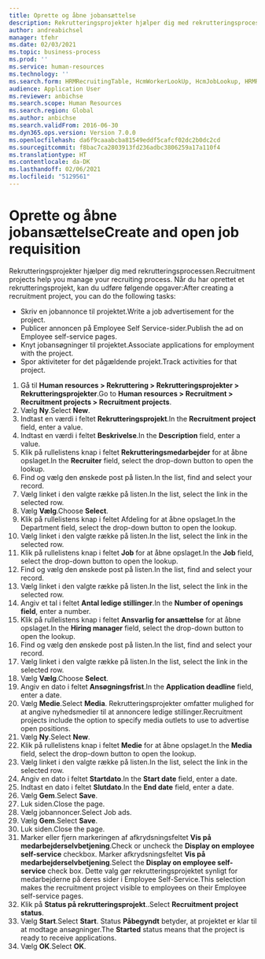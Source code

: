 ```yaml
---
title: Oprette og åbne jobansættelse
description: Rekrutteringsprojekter hjælper dig med rekrutteringsprocessen.
author: andreabichsel
manager: tfehr
ms.date: 02/03/2021
ms.topic: business-process
ms.prod: ''
ms.service: human-resources
ms.technology: ''
ms.search.form: HRMRecruitingTable, HcmWorkerLookUp, HcmJobLookup, HRMRecruitingMedia, HRMRecruitingJobAd, HcmPersonnelManagementWorkspace
audience: Application User
ms.reviewer: anbichse
ms.search.scope: Human Resources
ms.search.region: Global
ms.author: anbichse
ms.search.validFrom: 2016-06-30
ms.dyn365.ops.version: Version 7.0.0
ms.openlocfilehash: da6f9caaabcba81549eddf5cafcf02dc2b0dc2cd
ms.sourcegitcommit: f8bac7ca2803913fd236adbc3806259a17a110f4
ms.translationtype: HT
ms.contentlocale: da-DK
ms.lasthandoff: 02/06/2021
ms.locfileid: "5129561"
---
```

# <a name="create-and-open-job-requisition"></a><span data-ttu-id="2f3d8-103">Oprette og åbne jobansættelse</span><span class="sxs-lookup"><span data-stu-id="2f3d8-103">Create and open job requisition</span></span>

<span data-ttu-id="2f3d8-104">Rekrutteringsprojekter hjælper dig med rekrutteringsprocessen.</span><span class="sxs-lookup"><span data-stu-id="2f3d8-104">Recruitment projects help you manage your recruiting process.</span></span> <span data-ttu-id="2f3d8-105">Når du har oprettet et rekrutteringsprojekt, kan du udføre følgende opgaver:</span><span class="sxs-lookup"><span data-stu-id="2f3d8-105">After creating a recruitment project, you can do the following tasks:</span></span>

- <span data-ttu-id="2f3d8-106">Skriv en jobannonce til projektet.</span><span class="sxs-lookup"><span data-stu-id="2f3d8-106">Write a job advertisement for the project.</span></span>
- <span data-ttu-id="2f3d8-107">Publicer annoncen på Employee Self Service-sider.</span><span class="sxs-lookup"><span data-stu-id="2f3d8-107">Publish the ad on Employee self-service pages.</span></span>
- <span data-ttu-id="2f3d8-108">Knyt jobansøgninger til projektet.</span><span class="sxs-lookup"><span data-stu-id="2f3d8-108">Associate applications for employment with the project.</span></span>
- <span data-ttu-id="2f3d8-109">Spor aktiviteter for det pågældende projekt.</span><span class="sxs-lookup"><span data-stu-id="2f3d8-109">Track activities for that project.</span></span> 

1. <span data-ttu-id="2f3d8-110">Gå til **Human resources > Rekruttering > Rekrutteringsprojekter > Rekrutteringsprojekter**.</span><span class="sxs-lookup"><span data-stu-id="2f3d8-110">Go to **Human resources > Recruitment > Recruitment projects > Recruitment projects**.</span></span>
2. <span data-ttu-id="2f3d8-111">Vælg **Ny**.</span><span class="sxs-lookup"><span data-stu-id="2f3d8-111">Select **New**.</span></span>
3. <span data-ttu-id="2f3d8-112">Indtast en værdi i feltet **Rekrutteringsprojekt**.</span><span class="sxs-lookup"><span data-stu-id="2f3d8-112">In the **Recruitment project** field, enter a value.</span></span>
4. <span data-ttu-id="2f3d8-113">Indtast en værdi i feltet **Beskrivelse**.</span><span class="sxs-lookup"><span data-stu-id="2f3d8-113">In the **Description** field, enter a value.</span></span>
5. <span data-ttu-id="2f3d8-114">Klik på rullelistens knap i feltet **Rekrutteringsmedarbejder** for at åbne opslaget.</span><span class="sxs-lookup"><span data-stu-id="2f3d8-114">In the **Recruiter** field, select the drop-down button to open the lookup.</span></span>
6. <span data-ttu-id="2f3d8-115">Find og vælg den ønskede post på listen.</span><span class="sxs-lookup"><span data-stu-id="2f3d8-115">In the list, find and select your record.</span></span>
7. <span data-ttu-id="2f3d8-116">Vælg linket i den valgte række på listen.</span><span class="sxs-lookup"><span data-stu-id="2f3d8-116">In the list, select the link in the selected row.</span></span>
8. <span data-ttu-id="2f3d8-117">Vælg **Vælg**.</span><span class="sxs-lookup"><span data-stu-id="2f3d8-117">Choose **Select**.</span></span>
9. <span data-ttu-id="2f3d8-118">Klik på rullelistens knap i feltet Afdeling for at åbne opslaget.</span><span class="sxs-lookup"><span data-stu-id="2f3d8-118">In the Department field, select the drop-down button to open the lookup.</span></span>
10. <span data-ttu-id="2f3d8-119">Vælg linket i den valgte række på listen.</span><span class="sxs-lookup"><span data-stu-id="2f3d8-119">In the list, select the link in the selected row.</span></span>
11. <span data-ttu-id="2f3d8-120">Klik på rullelistens knap i feltet **Job** for at åbne opslaget.</span><span class="sxs-lookup"><span data-stu-id="2f3d8-120">In the **Job** field, select the drop-down button to open the lookup.</span></span>
12. <span data-ttu-id="2f3d8-121">Find og vælg den ønskede post på listen.</span><span class="sxs-lookup"><span data-stu-id="2f3d8-121">In the list, find and select your record.</span></span>
13. <span data-ttu-id="2f3d8-122">Vælg linket i den valgte række på listen.</span><span class="sxs-lookup"><span data-stu-id="2f3d8-122">In the list, select the link in the selected row.</span></span>
14. <span data-ttu-id="2f3d8-123">Angiv et tal i feltet **Antal ledige stillinger**.</span><span class="sxs-lookup"><span data-stu-id="2f3d8-123">In the **Number of openings field**, enter a number.</span></span>
15. <span data-ttu-id="2f3d8-124">Klik på rullelistens knap i feltet **Ansvarlig for ansættelse** for at åbne opslaget.</span><span class="sxs-lookup"><span data-stu-id="2f3d8-124">In the **Hiring manager** field, select the drop-down button to open the lookup.</span></span>
16. <span data-ttu-id="2f3d8-125">Find og vælg den ønskede post på listen.</span><span class="sxs-lookup"><span data-stu-id="2f3d8-125">In the list, find and select your record.</span></span>
17. <span data-ttu-id="2f3d8-126">Vælg linket i den valgte række på listen.</span><span class="sxs-lookup"><span data-stu-id="2f3d8-126">In the list, select the link in the selected row.</span></span>
18. <span data-ttu-id="2f3d8-127">Vælg **Vælg**.</span><span class="sxs-lookup"><span data-stu-id="2f3d8-127">Choose **Select**.</span></span>
19. <span data-ttu-id="2f3d8-128">Angiv en dato i feltet **Ansøgningsfrist**.</span><span class="sxs-lookup"><span data-stu-id="2f3d8-128">In the **Application deadline** field, enter a date.</span></span>
20. <span data-ttu-id="2f3d8-129">Vælg **Medie**.</span><span class="sxs-lookup"><span data-stu-id="2f3d8-129">Select **Media**.</span></span> <span data-ttu-id="2f3d8-130">Rekrutteringsprojekter omfatter mulighed for at angive nyhedsmedier til at annoncere ledige stillinger.</span><span class="sxs-lookup"><span data-stu-id="2f3d8-130">Recruitment projects include the option to specify media outlets to use to advertise open positions.</span></span>  
21. <span data-ttu-id="2f3d8-131">Vælg **Ny**.</span><span class="sxs-lookup"><span data-stu-id="2f3d8-131">Select **New**.</span></span>
22. <span data-ttu-id="2f3d8-132">Klik på rullelistens knap i feltet **Medie** for at åbne opslaget.</span><span class="sxs-lookup"><span data-stu-id="2f3d8-132">In the **Media** field, select the drop-down button to open the lookup.</span></span>
23. <span data-ttu-id="2f3d8-133">Vælg linket i den valgte række på listen.</span><span class="sxs-lookup"><span data-stu-id="2f3d8-133">In the list, select the link in the selected row.</span></span>
24. <span data-ttu-id="2f3d8-134">Angiv en dato i feltet **Startdato**.</span><span class="sxs-lookup"><span data-stu-id="2f3d8-134">In the **Start date** field, enter a date.</span></span>
25. <span data-ttu-id="2f3d8-135">Indtast en dato i feltet **Slutdato**.</span><span class="sxs-lookup"><span data-stu-id="2f3d8-135">In the **End date** field, enter a date.</span></span>
26. <span data-ttu-id="2f3d8-136">Vælg **Gem**.</span><span class="sxs-lookup"><span data-stu-id="2f3d8-136">Select **Save**.</span></span>
27. <span data-ttu-id="2f3d8-137">Luk siden.</span><span class="sxs-lookup"><span data-stu-id="2f3d8-137">Close the page.</span></span>
28. <span data-ttu-id="2f3d8-138">Vælg jobannoncer.</span><span class="sxs-lookup"><span data-stu-id="2f3d8-138">Select Job ads.</span></span>
29. <span data-ttu-id="2f3d8-139">Vælg **Gem**.</span><span class="sxs-lookup"><span data-stu-id="2f3d8-139">Select **Save**.</span></span>
30. <span data-ttu-id="2f3d8-140">Luk siden.</span><span class="sxs-lookup"><span data-stu-id="2f3d8-140">Close the page.</span></span>
31. <span data-ttu-id="2f3d8-141">Marker eller fjern markeringen af afkrydsningsfeltet **Vis på medarbejderselvbetjening**.</span><span class="sxs-lookup"><span data-stu-id="2f3d8-141">Check or uncheck the **Display on employee self-service** checkbox.</span></span> <span data-ttu-id="2f3d8-142">Marker afkrydsningsfeltet **Vis på medarbejderselvbetjening**.</span><span class="sxs-lookup"><span data-stu-id="2f3d8-142">Select the **Display on employee self-service** check box.</span></span> <span data-ttu-id="2f3d8-143">Dette valg gør rekrutteringsprojektet synligt for medarbejderne på deres sider i Employee Self-Service.</span><span class="sxs-lookup"><span data-stu-id="2f3d8-143">This selection makes the recruitment project visible to employees on their Employee self-service pages.</span></span>
32. <span data-ttu-id="2f3d8-144">Klik på **Status på rekrutteringsprojekt**..</span><span class="sxs-lookup"><span data-stu-id="2f3d8-144">Select **Recruitment project status**.</span></span>
33. <span data-ttu-id="2f3d8-145">Vælg **Start**.</span><span class="sxs-lookup"><span data-stu-id="2f3d8-145">Select **Start**.</span></span> <span data-ttu-id="2f3d8-146">Status **Påbegyndt** betyder, at projektet er klar til at modtage ansøgninger.</span><span class="sxs-lookup"><span data-stu-id="2f3d8-146">The **Started** status means that the project is ready to receive applications.</span></span>  
34. <span data-ttu-id="2f3d8-147">Vælg **OK**.</span><span class="sxs-lookup"><span data-stu-id="2f3d8-147">Select **OK**.</span></span>